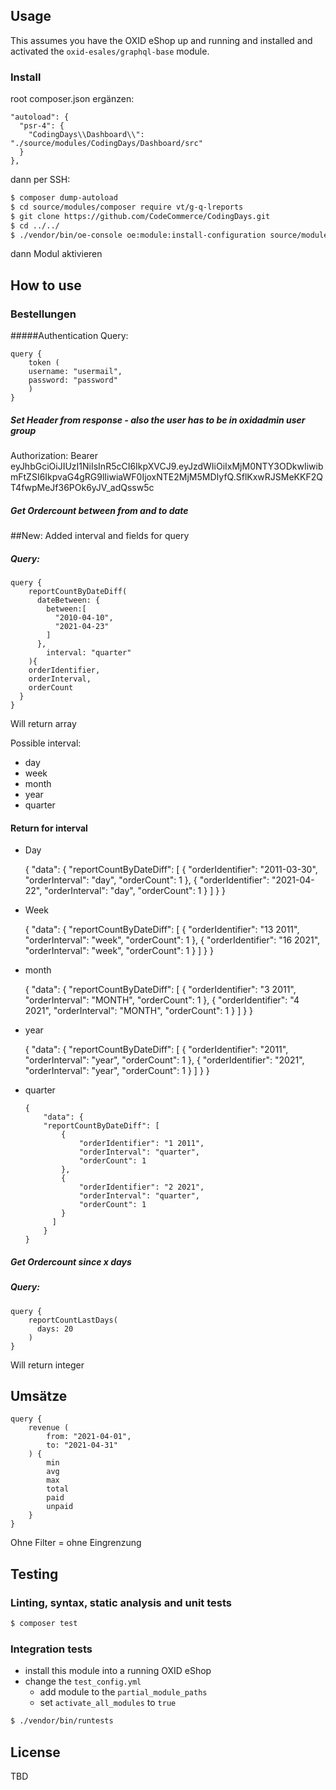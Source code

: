 ## Usage

This assumes you have the OXID eShop up and running and installed and activated the `oxid-esales/graphql-base` module.

### Install
root composer.json ergänzen:
```
"autoload": {
  "psr-4": {
    "CodingDays\\Dashboard\\": "./source/modules/CodingDays/Dashboard/src"
  }
},
```
dann per SSH:
```bash
$ composer dump-autoload
$ cd source/modules/composer require vt/g-q-lreports
$ git clone https://github.com/CodeCommerce/CodingDays.git
$ cd ../../
$ ./vendor/bin/oe-console oe:module:install-configuration source/modules/CodingDays/Dashboard/
```
dann Modul aktivieren

## How to use

### Bestellungen
#####Authentication Query:

    query {
        token (
        username: "usermail",
        password: "password"
        )
    }

##### Set Header from response - also the user has to be in oxidadmin user group

Authorization: Bearer eyJhbGciOiJIUzI1NiIsInR5cCI6IkpXVCJ9.eyJzdWIiOiIxMjM0NTY3ODkwIiwibmFtZSI6IkpvaG4gRG9lIiwiaWF0IjoxNTE2MjM5MDIyfQ.SflKxwRJSMeKKF2QT4fwpMeJf36POk6yJV_adQssw5c

##### Get Ordercount between from and to date
##New:
Added interval and fields for query
##### Query:
    query {
        reportCountByDateDiff(
          dateBetween: {
            between:[
              "2010-04-10",
              "2021-04-23"
            ]
          },
            interval: "quarter"
        ){
        orderIdentifier,
        orderInterval,
        orderCount
      }
    }

Will return array

Possible interval:
- day
- week
- month
- year
- quarter

#### Return for interval
- Day


     {
        "data": {
            "reportCountByDateDiff": [
                {
                    "orderIdentifier": "2011-03-30",
                    "orderInterval": "day",
                    "orderCount": 1
                },
                {
                "orderIdentifier": "2021-04-22",
                "orderInterval": "day",
                "orderCount": 1
                }
            ]
        }
    }

- Week


    {
        "data": {
            "reportCountByDateDiff": [
                {
                    "orderIdentifier": "13 2011",
                    "orderInterval": "week",
                    "orderCount": 1
                },
                {
                    "orderIdentifier": "16 2021",
                    "orderInterval": "week",
                    "orderCount": 1
                }
            ]
        }
    }

- month


     {
        "data": {
        "reportCountByDateDiff": [
            {
                "orderIdentifier": "3 2011",
                "orderInterval": "MONTH",
                "orderCount": 1
            },
            {
                "orderIdentifier": "4 2021",
                "orderInterval": "MONTH",
                "orderCount": 1
            }
          ]
        }
    }

- year


    {
      "data": {
      "reportCountByDateDiff":
        [
          {
              "orderIdentifier": "2011",
              "orderInterval": "year",
              "orderCount": 1
          },
          {
              "orderIdentifier": "2021",
              "orderInterval": "year",
              "orderCount": 1
          }
        ]
      }
    }

- quarter

      {
          "data": {
          "reportCountByDateDiff": [
              {
                  "orderIdentifier": "1 2011",
                  "orderInterval": "quarter",
                  "orderCount": 1
              },
              {
                  "orderIdentifier": "2 2021",
                  "orderInterval": "quarter",
                  "orderCount": 1
              }
            ]
          }
      }

##### Get Ordercount since x days
##### Query:
    query {
        reportCountLastDays(
          days: 20
        )
    }

Will return integer

## Umsätze
```
query {
    revenue (
        from: "2021-04-01",
        to: "2021-04-31"
    ) {
        min
        avg
        max
        total
        paid
        unpaid
    }
}
```
Ohne Filter = ohne Eingrenzung

## Testing

### Linting, syntax, static analysis and unit tests

```bash
$ composer test
```

### Integration tests

- install this module into a running OXID eShop
- change the `test_config.yml`
  - add module to the `partial_module_paths`
  - set `activate_all_modules` to `true`

```bash
$ ./vendor/bin/runtests
```

## License

TBD
